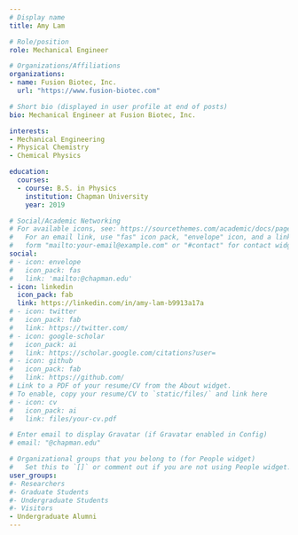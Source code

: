 ```yaml
---
# Display name
title: Amy Lam

# Role/position
role: Mechanical Engineer 

# Organizations/Affiliations
organizations:
- name: Fusion Biotec, Inc.
  url: "https://www.fusion-biotec.com"

# Short bio (displayed in user profile at end of posts)
bio: Mechanical Engineer at Fusion Biotec, Inc.

interests:
- Mechanical Engineering
- Physical Chemistry
- Chemical Physics

education:
  courses:
  - course: B.S. in Physics
    institution: Chapman University
    year: 2019

# Social/Academic Networking
# For available icons, see: https://sourcethemes.com/academic/docs/page-builder/#icons
#   For an email link, use "fas" icon pack, "envelope" icon, and a link in the
#   form "mailto:your-email@example.com" or "#contact" for contact widget.
social:
# - icon: envelope
#   icon_pack: fas
#   link: 'mailto:@chapman.edu'
- icon: linkedin
  icon_pack: fab
  link: https://linkedin.com/in/amy-lam-b9913a17a
# - icon: twitter
#   icon_pack: fab
#   link: https://twitter.com/
# - icon: google-scholar
#   icon_pack: ai
#   link: https://scholar.google.com/citations?user=
# - icon: github
#   icon_pack: fab
#   link: https://github.com/
# Link to a PDF of your resume/CV from the About widget.
# To enable, copy your resume/CV to `static/files/` and link here 
# - icon: cv
#   icon_pack: ai
#   link: files/your-cv.pdf

# Enter email to display Gravatar (if Gravatar enabled in Config)
# email: "@chapman.edu"

# Organizational groups that you belong to (for People widget)
#   Set this to `[]` or comment out if you are not using People widget.
user_groups:
#- Researchers
#- Graduate Students
#- Undergraduate Students
#- Visitors
- Undergraduate Alumni
---
```



